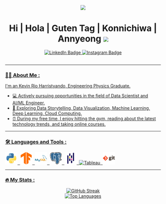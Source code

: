 <div id="header" align="center">
  <img src="https://media.giphy.com/media/v1.Y2lkPTc5MGI3NjExZ2R3c3J5Y2s0eDQxYzl3bjBiaGlnN3p3d21hM3p1Y3FidG4yc2czdyZlcD12MV9pbnRlcm5hbF9naWZfYnlfaWQmY3Q9Zw/5k5vZwRFZR5aZeniqb/giphy.gif" width="250"/>
  <h1>
    Hi | Hola | Guten Tag | Konnichiwa | Annyeong
    <img src="https://media.giphy.com/media/hvRJCLFzcasrR4ia7z/giphy.gif" width="30px"/>
  </h1>
  <div id="badges">
    <a href=https://www.linkedin.com/in/kevinrioharristyando/>
      <img src="https://img.shields.io/badge/LinkedIn-blue?style=for-the-badge&logo=linkedin&logoColor=white" alt="LinkedIn Badge"/>
    </a>
    <a href=https://www.instagram.com/kevinriohar/>
      <img src=https://img.shields.io/badge/Instagram-E4405F?style=for-the-badge&logo=instagram&logoColor=white alt="Instagram Badge"/>
  </div>
  <img src="https://komarev.com/ghpvc/?username=kevinrioharris&style=flat-square&color=blue" alt=""/>

</div>

---

### :man_technologist: About Me :
I'm an Kevin Rio Harristyando, Engineering Physics Graduate.
- 💻 Actively pursuing opportunities in the field of Data Scientist and AI/ML Engineer.
- 🌱 Exploring Data Storytelling, Data Visualization, Machine Learning, Deep Learning, Cloud Computing.
- ⏰ During my free time, I enjoy hitting the gym, reading about the latest technology trends, and taking online courses.

---

### :hammer_and_wrench: Languages and Tools :
<div>
  <img href= "https://www.python.org/" src="https://github.com/devicons/devicon/blob/master/icons/python/python-original.svg" title="Python" alt="Python" width="40" height="40"/>&nbsp;  
  <img href= "https://www.tensorflow.org/" src="https://github.com/devicons/devicon/blob/master/icons/tensorflow/tensorflow-original.svg" title="Tensorflow" alt="Tensorflow" width="40" height="40"/>&nbsp;
  <img href= "https://www.mysql.com/" src="https://github.com/devicons/devicon/blob/master/icons/mysql/mysql-original-wordmark.svg" title="MySQL"  alt="MySQL" width="40" height="40"/>&nbsp;
  <img href= "https://www.postgresql.org/" src="https://github.com/devicons/devicon/blob/master/icons/postgresql/postgresql-original.svg" title="PostgreSQL"  alt="PostgreSQL" width="40" height="40"/>&nbsp;
  <img href= "https://pandas.pydata.org/" src="https://github.com/devicons/devicon/blob/master/icons/pandas/pandas-original.svg" title="Pandas"  alt="Pandas" width="40" height="40"/>&nbsp;
  <img href= "https://www.tableau.com/" src ="https://img.shields.io/badge/Tableau-E97627?style=for-the-badge&logo=Tableau&logoColor=white" title="Tableau" alt="Tableau" width="65" height="25"/>&nbsp
  <img href= "https://git-scm.com/" src="https://github.com/devicons/devicon/blob/master/icons/git/git-original-wordmark.svg" title="Git" **alt="Git" width="40" height="40"/>
</div>


---

### :fire: My Stats :
<div align="center">
  <a href="https://git.io/streak-stats">
    <img src="http://github-readme-streak-stats.herokuapp.com?user=kevinrioharris&theme=dark&background=000000" alt="GitHub Streak">
  </a>
</div>

<div align="center">
  <a href="https://github.com/anuraghazra/github-readme-stats">
    <img src="https://github-readme-stats.vercel.app/api/top-langs/?username=kevinrioharris&layout=compact&theme=vision-friendly-dark" alt="Top Languages">
  </a>
</div>
